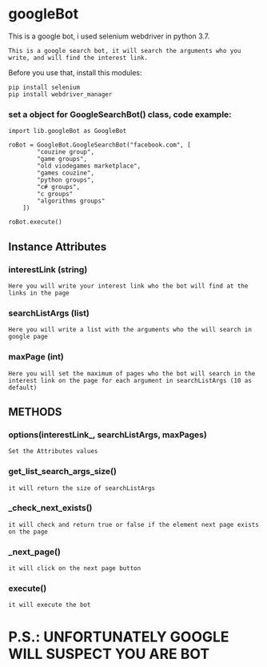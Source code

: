 # googleBot
This is a google bot, i used selenium webdriver in python 3.7.

```This is a google search bot, it will search the arguments who you write, and will find the interest link.```

Before you use that, install this modules:
```
pip install selenium
pip install webdriver_manager
```
### set a object for GoogleSearchBot() class, code example:
```
import lib.googleBot as GoogleBot

roBot = GoogleBot.GoogleSearchBot("facebook.com", [
        "couzine group",
        "game groups",
        "old viodegames marketplace",
        "games couzine",
        "python groups",
        "c# groups",
        "c groups"
        "algorithms groups"
    ])
    
roBot.execute()
```

## Instance Attributes

### interestLink (string)
```Here you will write your interest link who the bot will find at the links in the page```

### searchListArgs (list)
```Here you will write a list with the arguments who the will search in google page```

### maxPage (int)
```Here you will set the maximum of pages who the bot will search in the interest link on the page for each argument in searchListArgs (10 as default) ```

## METHODS
### options(interestLink_, searchListArgs, maxPages)
```Set the Attributes values```

### get_list_search_args_size()
```it will return the size of searchListArgs```

### _check_next_exists()
```it will check and return true or false if the element next page exists on the page```

### _next_page()
```it will click on the next page button```

### execute()
```it will execute the bot```

# P.S.: UNFORTUNATELY GOOGLE WILL SUSPECT YOU ARE BOT
